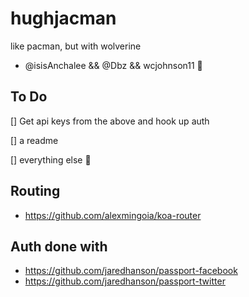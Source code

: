 # hughjacman
like pacman, but with wolverine

- @isisAnchalee && @Dbz && wcjohnson11 :poodle:

## To Do
[] Get api keys from the above and hook up auth

[] a readme

[] everything else :8ball:

## Routing
- https://github.com/alexmingoia/koa-router

## Auth done with
- https://github.com/jaredhanson/passport-facebook
- https://github.com/jaredhanson/passport-twitter
